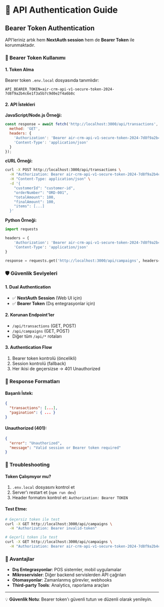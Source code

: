 # 🔐 API Authentication Guide

## Bearer Token Authentication

API'leriniz artık hem **NextAuth session** hem de **Bearer Token** ile korunmaktadır.

### 🔑 Bearer Token Kullanımı

#### 1. Token Alma
Bearer token `.env.local` dosyasında tanımlıdır:
```env
API_BEARER_TOKEN=air-crm-api-v1-secure-token-2024-7d8f9a2b4c6e1f3a5b7c9d0e2f4a6b8c
```

#### 2. API İstekleri

**JavaScript/Node.js Örneği:**
```javascript
const response = await fetch('http://localhost:3000/api/transactions', {
  method: 'GET',
  headers: {
    'Authorization': 'Bearer air-crm-api-v1-secure-token-2024-7d8f9a2b4c6e1f3a5b7c9d0e2f4a6b8c',
    'Content-Type': 'application/json'
  }
});
```

**cURL Örneği:**
```bash
curl -X POST http://localhost:3000/api/transactions \
  -H "Authorization: Bearer air-crm-api-v1-secure-token-2024-7d8f9a2b4c6e1f3a5b7c9d0e2f4a6b8c" \
  -H "Content-Type: application/json" \
  -d '{
    "customerId": "customer-id",
    "orderNumber": "ORD-001",
    "totalAmount": 100,
    "finalAmount": 100,
    "items": [...]
  }'
```

**Python Örneği:**
```python
import requests

headers = {
    'Authorization': 'Bearer air-crm-api-v1-secure-token-2024-7d8f9a2b4c6e1f3a5b7c9d0e2f4a6b8c',
    'Content-Type': 'application/json'
}

response = requests.get('http://localhost:3000/api/campaigns', headers=headers)
```

### 🛡️ Güvenlik Seviyeleri

#### 1. **Dual Authentication**
- ✅ **NextAuth Session** (Web UI için)
- ✅ **Bearer Token** (Dış entegrasyonlar için)

#### 2. **Korunan Endpoint'ler**
- `/api/transactions` (GET, POST)
- `/api/campaigns` (GET, POST)
- Diğer tüm `/api/*` rotaları

#### 3. **Authentication Flow**
1. Bearer token kontrolü (öncelikli)
2. Session kontrolü (fallback)
3. Her ikisi de geçersizse → 401 Unauthorized

### 📡 Response Formatları

#### Başarılı İstek:
```json
{
  "transactions": [...],
  "pagination": { ... }
}
```

#### Unauthorized (401):
```json
{
  "error": "Unauthorized",
  "message": "Valid session or Bearer token required"
}
```

### 🔧 Troubleshooting

#### Token Çalışmıyor mu?
1. `.env.local` dosyasını kontrol et
2. Server'ı restart et (`npm run dev`)
3. Header formatını kontrol et: `Authorization: Bearer TOKEN`

#### Test Etme:
```bash
# Geçersiz token ile test
curl -X GET http://localhost:3000/api/campaigns \
  -H "Authorization: Bearer invalid-token"

# Geçerli token ile test  
curl -X GET http://localhost:3000/api/campaigns \
  -H "Authorization: Bearer air-crm-api-v1-secure-token-2024-7d8f9a2b4c6e1f3a5b7c9d0e2f4a6b8c"
```

### 🚀 Avantajlar

- **Dış Entegrasyonlar**: POS sistemler, mobil uygulamalar
- **Mikroservisler**: Diğer backend servislerden API çağrıları  
- **Otomasyonlar**: Zamanlanmış görevler, webhooks
- **Third-party Tools**: Analytics, raporlama araçları

---
💡 **Güvenlik Notu**: Bearer token'ı güvenli tutun ve düzenli olarak yenileyin.